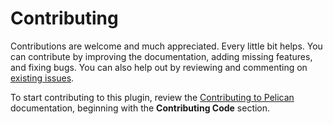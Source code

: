 Contributing
============

Contributions are welcome and much appreciated. Every little bit helps. You can contribute by improving the documentation, adding missing features, and fixing bugs. You can also help out by reviewing and commenting on [existing issues][].

To start contributing to this plugin, review the [Contributing to Pelican][] documentation, beginning with the **Contributing Code** section.

[existing issues]: https://github.com/jwierzbi/pelican-rstfootnotes/issues
[Contributing to Pelican]: https://docs.getpelican.com/en/latest/contribute.html
